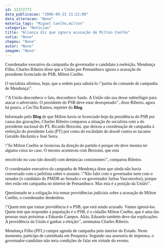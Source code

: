 ```yaml
---
id: 12372773
data_publicacao: "2006-09-23 21:22:00"
data_alteracao: "None"
materia_tags: "Miguel Coelho,milton"
categoria: "Notícias"
title: "Aliança diz que ignora acusação de Milton Coelho"
sutia: "None"
chapeu: "None"
autor: "None"
imagem: "None"
---
```

<p><P><FONT face=Verdana>Coordenador executivo da campanha do governador e candidato à reeleição, Mendonça Filho, Charles Ribeiro disse que a União por Pernambuco ignora a acusação do presidente licenciado do PSB, Milton Coelho.</FONT></P></p>
<p><P><FONT face=Verdana>O socialista afirmou, hoje, que a ordem para sabotá-lo \"partiu do comando de campanha de Mendonça\". </FONT></P></p>
<p><P><FONT face=Verdana>\"A União desconhece o fato, desconhece Saulo. A União não usa desse subterfúgio para atacar o adversário. O presidente do PSB deve estar desesperado\", disse Ribeiro, agora há pouco, a Cec?lia Ramos, repórter do <B>Blog</B>. </FONT></P></p>
<p><P><FONT face=Verdana>Informado pelo <B>Blog</B> de que Milton havia se licenciado hoje da presidência do PSB por causa das gravações, Charles Ribeiro comparou a situação do socialista com a do presidente nacional do PT, Ricardo Berzoini, que deixou a coordenação de campanha à reeleição do presidente Lula (PT) por conta do escândalo do dossiê contra os tucanos Geraldo Akckmin e José Serra. </FONT></P></p>
<p><P><FONT face=Verdana>\"Se Milton Coelho se licenciou da direção do partido é porque ele deve mesmo ter alguma coisa no caso. O mesmo aconteceu com Berzoini, que está</p>
<p> envolvido no caso (do dossiê) com denúncias consistentes\", comparou Ribeiro.</FONT></P></p>
<p><P><FONT face=Verdana>O coordenador executivo da campanha de Mendonça disse que ainda não havia conversado com o pefelista sobre o assunto. \"Não falei com o governador nem com o senador (o candidato do PMDB ao Senado e ex-governador Jarbas Vasconcelos), porque eles estão em campanha no interior de Pernambuco. Mas esta é a posição da União\". </FONT></P></p>
<p><P><FONT face=Verdana>Questionado se a coligação iria tomar providências judiciais sobre a acusação de Milton Coelho, o coordenador desdenhou. </FONT></P></p>
<p><P><FONT face=Verdana>\"Quem tem que tomar providência é o PSB, que está sendo acusado. Vamos ignorá-los. Quem tem que responder à população é o PSB, é o cidadão Milton Coelho, que é uma das pessoas mais próximas a Eduardo Campos. Aliás, Eduardo também deve dar explicações. A providência da União é ganhar a eleição\", arrematou Charles Ribeiro. </FONT></P></p>
<p><P><FONT face=Verdana>Mendonça Filho (PFL) cumpre agenda de campanha pelo interior do Estado. Neste momento, participa de caminhada em Pesqueira. Segundo sua assesoria de imprensa, o governador-candidato não teria condições de falar em virtude do evento. </FONT></P> </p>
